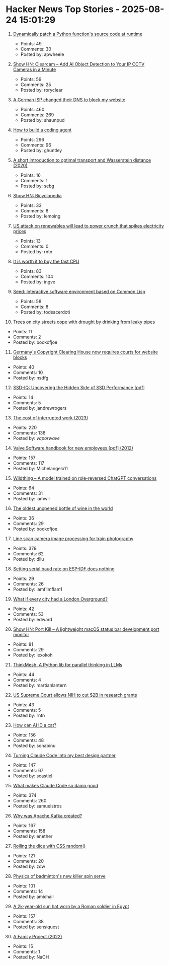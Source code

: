 # Hacker News Top Stories - 2025-08-24 15:01:29

1. [Dynamically patch a Python function's source code at runtime](https://ericmjl.github.io/blog/2025/8/23/wicked-python-trickery-dynamically-patch-a-python-functions-source-code-at-runtime/)
   - Points: 49
   - Comments: 30
   - Posted by: apwheele

2. [Show HN: Clearcam – Add AI Object Detection to Your IP CCTV Cameras in a Minute](https://github.com/roryclear/clearcam)
   - Points: 59
   - Comments: 25
   - Posted by: roryclear

3. [A German ISP changed their DNS to block my website](https://lina.sh/blog/telefonica-sabotages-me)
   - Points: 460
   - Comments: 269
   - Posted by: shaunpud

4. [How to build a coding agent](https://ghuntley.com/agent/)
   - Points: 296
   - Comments: 96
   - Posted by: ghuntley

5. [A short introduction to optimal transport and Wasserstein distance (2020)](https://alexhwilliams.info/itsneuronalblog/2020/10/09/optimal-transport/)
   - Points: 16
   - Comments: 1
   - Posted by: sebg

6. [Show HN: Bicyclopedia](https://bicyclopedia.lemoing.ca/)
   - Points: 33
   - Comments: 8
   - Posted by: lemoing

7. [US attack on renewables will lead to power crunch that spikes electricity prices](https://www.cnbc.com/2025/08/24/solar-wind-renewable-trump-tariff-utility-tax-credit-itc-ptc-obbb-electricity-price.html)
   - Points: 13
   - Comments: 0
   - Posted by: rntn

8. [It is worth it to buy the fast CPU](https://blog.howardjohn.info/posts/buy-a-cpu/)
   - Points: 83
   - Comments: 104
   - Posted by: ingve

9. [Seed: Interactive software environment based on Common Lisp](https://github.com/phantomics/seed)
   - Points: 58
   - Comments: 8
   - Posted by: todsacerdoti

10. [Trees on city streets cope with drought by drinking from leaky pipes](https://www.newscientist.com/article/2487804-trees-on-city-streets-cope-with-drought-by-drinking-from-leaky-pipes/)
   - Points: 11
   - Comments: 2
   - Posted by: bookofjoe

11. [Germany's Copyright Clearing House now requires courts for website blocks](https://www.heise.de/en/news/Copyright-clearing-house-Committee-for-website-blocking-to-rely-on-judiciary-10490128.html)
   - Points: 40
   - Comments: 10
   - Posted by: nsdfg

12. [SSD-IQ: Uncovering the Hidden Side of SSD Performance [pdf]](https://www.vldb.org/pvldb/vol18/p4295-haas.pdf)
   - Points: 14
   - Comments: 5
   - Posted by: jandrewrogers

13. [The cost of interrupted work (2023)](https://blog.oberien.de/2023/11/05/23-minutes-15-seconds.html)
   - Points: 220
   - Comments: 138
   - Posted by: _vaporwave_

14. [Valve Software handbook for new employees [pdf] (2012)](https://cdn.akamai.steamstatic.com/apps/valve/Valve_NewEmployeeHandbook.pdf)
   - Points: 157
   - Comments: 117
   - Posted by: Michelangelo11

15. [Wildthing – A model trained on role-reversed ChatGPT conversations](https://youaretheassistantnow.com/)
   - Points: 64
   - Comments: 31
   - Posted by: iamwil

16. [The oldest unopened bottle of wine in the world](https://www.openculture.com/2025/08/the-oldest-unopened-bottle-of-wine-in-the-world.html)
   - Points: 36
   - Comments: 29
   - Posted by: bookofjoe

17. [Line scan camera image processing for train photography](https://daniel.lawrence.lu/blog/y2025m09d21/)
   - Points: 379
   - Comments: 62
   - Posted by: dllu

18. [Setting serial baud rate on ESP-IDF does nothing](https://atomic14.substack.com/p/this-number-does-nothing)
   - Points: 29
   - Comments: 26
   - Posted by: iamflimflam1

19. [What if every city had a London Overground?](https://www.dwell.com/article/what-if-every-city-had-a-london-overground-ac7a7ff9)
   - Points: 42
   - Comments: 53
   - Posted by: edward

20. [Show HN: Port Kill – A lightweight macOS status bar development port monitor](https://github.com/kagehq/port-kill)
   - Points: 81
   - Comments: 29
   - Posted by: lexokoh

21. [ThinkMesh: A Python lib for parallel thinking in LLMs](https://github.com/martianlantern/ThinkMesh)
   - Points: 44
   - Comments: 4
   - Posted by: martianlantern

22. [US Supreme Court allows NIH to cut $2B in research grants](https://www.nature.com/articles/d41586-025-02721-5)
   - Points: 43
   - Comments: 5
   - Posted by: rntn

23. [How can AI ID a cat?](https://www.quantamagazine.org/how-can-ai-id-a-cat-an-illustrated-guide-20250430/)
   - Points: 156
   - Comments: 48
   - Posted by: sonabinu

24. [Turning Claude Code into my best design partner](https://betweentheprompts.com/design-partner/)
   - Points: 147
   - Comments: 67
   - Posted by: scastiel

25. [What makes Claude Code so damn good](https://minusx.ai/blog/decoding-claude-code/)
   - Points: 374
   - Comments: 260
   - Posted by: samuelstros

26. [Why was Apache Kafka created?](https://bigdata.2minutestreaming.com/p/why-was-apache-kafka-created)
   - Points: 167
   - Comments: 158
   - Posted by: enether

27. [Rolling the dice with CSS random()](https://webkit.org/blog/17285/rolling-the-dice-with-css-random/)
   - Points: 121
   - Comments: 20
   - Posted by: zdw

28. [Physics of badminton's new killer spin serve](https://arstechnica.com/science/2025/08/physics-of-badmintons-new-killer-spin-serve/)
   - Points: 101
   - Comments: 14
   - Posted by: amichail

29. [A 2k-year-old sun hat worn by a Roman soldier in Egypt](https://www.smithsonianmag.com/smart-news/a-2000-year-old-sun-hat-worn-by-a-roman-soldier-in-egypt-goes-on-view-after-a-century-in-storage-180987192/)
   - Points: 157
   - Comments: 38
   - Posted by: sensiquest

30. [A Family Project (2022)](https://bittersoutherner.com/feature/2022/a-family-project)
   - Points: 15
   - Comments: 1
   - Posted by: NaOH

